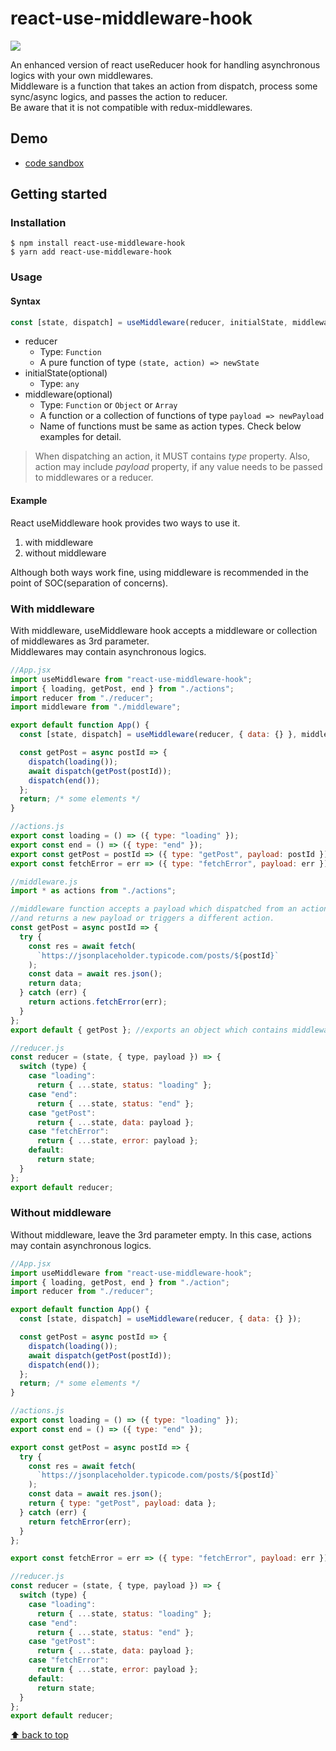 # react-use-middleware-hook

[![](https://img.shields.io/npm/v/react-use-middleware-hook)](https://www.npmjs.com/package/react-use-middleware-hook)

An enhanced version of react useReducer hook for handling asynchronous logics with your own middlewares.  
Middleware is a function that takes an action from dispatch, process some sync/async logics, and passes the action to reducer.  
Be aware that it is not compatible with redux-middlewares.

## Demo

- [code sandbox](https://codesandbox.io/s/usemiddleware-gjv7v)

## Getting started

### Installation

```
$ npm install react-use-middleware-hook
$ yarn add react-use-middleware-hook
```

### Usage

#### Syntax

```jsx
const [state, dispatch] = useMiddleware(reducer, initialState, middleware);
```

- reducer
  - Type: `Function`
  - A pure function of type `(state, action) => newState`
- initialState(optional)
  - Type: `any`
- middleware(optional)
  - Type: `Function` or `Object` or `Array`
  - A function or a collection of functions of type `payload => newPayload`
  - Name of functions must be same as action types. Check below examples for detail.

> When dispatching an action, it MUST contains _type_ property.
> Also, action may include _payload_ property, if any value needs to be passed to middlewares or a reducer.

#### Example

React useMiddleware hook provides two ways to use it.

1. with middleware
2. without middleware

Although both ways work fine, using middleware is recommended in the point of SOC(separation of concerns).

### With middleware

With middleware, useMiddleware hook accepts a middleware or collection of middlewares as 3rd parameter.  
Middlewares may contain asynchronous logics.

```jsx
//App.jsx
import useMiddleware from "react-use-middleware-hook";
import { loading, getPost, end } from "./actions";
import reducer from "./reducer";
import middleware from "./middleware";

export default function App() {
  const [state, dispatch] = useMiddleware(reducer, { data: {} }, middleware);

  const getPost = async postId => {
    dispatch(loading());
    await dispatch(getPost(postId));
    dispatch(end());
  };
  return; /* some elements */
}
```

```jsx
//actions.js
export const loading = () => ({ type: "loading" });
export const end = () => ({ type: "end" });
export const getPost = postId => ({ type: "getPost", payload: postId });
export const fetchError = err => ({ type: "fetchError", payload: err });
```

```jsx
//middleware.js
import * as actions from "./actions";

//middleware function accepts a payload which dispatched from an action,
//and returns a new payload or triggers a different action.
const getPost = async postId => {
  try {
    const res = await fetch(
      `https://jsonplaceholder.typicode.com/posts/${postId}`
    );
    const data = await res.json();
    return data;
  } catch (err) {
    return actions.fetchError(err);
  }
};
export default { getPost }; //exports an object which contains middleware functions in it.
```

```jsx
//reducer.js
const reducer = (state, { type, payload }) => {
  switch (type) {
    case "loading":
      return { ...state, status: "loading" };
    case "end":
      return { ...state, status: "end" };
    case "getPost":
      return { ...state, data: payload };
    case "fetchError":
      return { ...state, error: payload };
    default:
      return state;
  }
};
export default reducer;
```

### Without middleware

Without middleware, leave the 3rd parameter empty.
In this case, actions may contain asynchronous logics.

```jsx
//App.jsx
import useMiddleware from "react-use-middleware-hook";
import { loading, getPost, end } from "./action";
import reducer from "./reducer";

export default function App() {
  const [state, dispatch] = useMiddleware(reducer, { data: {} });

  const getPost = async postId => {
    dispatch(loading());
    await dispatch(getPost(postId));
    dispatch(end());
  };
  return; /* some elements */
}
```

```jsx
//actions.js
export const loading = () => ({ type: "loading" });
export const end = () => ({ type: "end" });

export const getPost = async postId => {
  try {
    const res = await fetch(
      `https://jsonplaceholder.typicode.com/posts/${postId}`
    );
    const data = await res.json();
    return { type: "getPost", payload: data };
  } catch (err) {
    return fetchError(err);
  }
};

export const fetchError = err => ({ type: "fetchError", payload: err });
```

```jsx
//reducer.js
const reducer = (state, { type, payload }) => {
  switch (type) {
    case "loading":
      return { ...state, status: "loading" };
    case "end":
      return { ...state, status: "end" };
    case "getPost":
      return { ...state, data: payload };
    case "fetchError":
      return { ...state, error: payload };
    default:
      return state;
  }
};
export default reducer;
```

[⬆ back to top](#react-use-middleware-hook)
